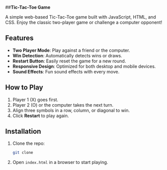 

##**Tic-Tac-Toe Game**

A simple web-based Tic-Tac-Toe game built with JavaScript, HTML, and CSS. Enjoy the classic two-player game or challenge a computer opponent!

## **Features**
- **Two Player Mode**: Play against a friend or the computer.
- **Win Detection**: Automatically detects wins or draws.
- **Restart Button**: Easily reset the game for a new round.
- **Responsive Design**: Optimized for both desktop and mobile devices.
- **Sound Effects**: Fun sound effects with every move.

## **How to Play**
1. Player 1 (X) goes first.
2. Player 2 (O) or the computer takes the next turn.
3. Align three symbols in a row, column, or diagonal to win.
4. Click **Restart** to play again.

## **Installation**
1. Clone the repo:
   ```bash
   git clone 
   ```
2. Open `index.html` in a browser to start playing.
